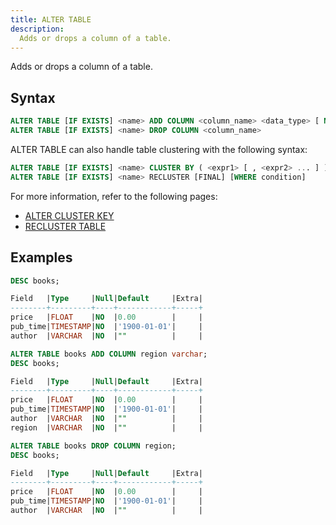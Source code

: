 ```yaml
---
title: ALTER TABLE
description:
  Adds or drops a column of a table.
---
```


Adds or drops a column of a table.

## Syntax

```sql
ALTER TABLE [IF EXISTS] <name> ADD COLUMN <column_name> <data_type> [ NOT NULL | NULL] [ { DEFAULT <expr> }]
ALTER TABLE [IF EXISTS] <name> DROP COLUMN <column_name>
```

ALTER TABLE can also handle table clustering with the following syntax:

```sql
ALTER TABLE [IF EXISTS] <name> CLUSTER BY ( <expr1> [ , <expr2> ... ] )
ALTER TABLE [IF EXISTS] <name> RECLUSTER [FINAL] [WHERE condition]
```
For more information, refer to the following pages:

- [ALTER CLUSTER KEY](../70-clusterkey/dml-alter-cluster-key.md)
- [RECLUSTER TABLE](../70-clusterkey/dml-recluster-table.md)

## Examples

```sql
DESC books;

Field   |Type     |Null|Default     |Extra|
--------+---------+----+------------+-----+
price   |FLOAT    |NO  |0.00        |     |
pub_time|TIMESTAMP|NO  |'1900-01-01'|     |
author  |VARCHAR  |NO  |""          |     |

ALTER TABLE books ADD COLUMN region varchar;
DESC books;

Field   |Type     |Null|Default     |Extra|
--------+---------+----+------------+-----+
price   |FLOAT    |NO  |0.00        |     |
pub_time|TIMESTAMP|NO  |'1900-01-01'|     |
author  |VARCHAR  |NO  |""          |     |
region  |VARCHAR  |NO  |""          |     |

ALTER TABLE books DROP COLUMN region;
DESC books;

Field   |Type     |Null|Default     |Extra|
--------+---------+----+------------+-----+
price   |FLOAT    |NO  |0.00        |     |
pub_time|TIMESTAMP|NO  |'1900-01-01'|     |
author  |VARCHAR  |NO  |""          |     |
```